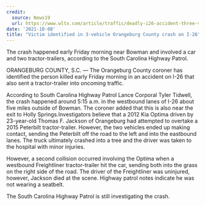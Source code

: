 ```yaml
---
credit:
  source: News19
  url: https://www.wltx.com/article/traffic/deadly-i26-accident-three-vehicle/101-e8b40bd2-0cfa-4447-98e5-43f23dad2524
date: '2021-10-08'
title: "Victim identified in 3-vehicle Orangeburg County crash on I-26"
---
```

The crash happened early Friday morning near Bowman and involved a car and two tractor-trailers, according to the South Carolina Highway Patrol.

ORANGEBURG COUNTY, S.C. — The Orangeburg County coroner has identified the person killed early Friday morning in an accident on I-26 that also sent a tractor-trailer into oncoming traffic.

According to South Carolina Highway Patrol Lance Corporal Tyler Tidwell, the crash happened around 5:15 a.m. in the westbound lanes of I-26 about five miles outside of Bowman. The coroner added that this is also near the exit to Holly Springs.Investigators believe that a 2012 Kia Optima driven by 23-year-old Thomas F. Jackson of Orangeburg had attempted to overtake a 2015 Peterbilt tractor-trailer. However, the two vehicles ended up making contact, sending the Peterbilt off the road to the left and into the eastbound lanes. The truck ultimately crashed into a tree and the driver was taken to the hospital with minor injuries.

However, a second collision occurred involving the Optima when a westbound Freightliner tractor-trailer hit the car, sending both into the grass on the right side of the road. The driver of the Freightliner was uninjured, however, Jackson died at the scene. Highway patrol notes indicate he was not wearing a seatbelt.

The South Carolina Highway Patrol is still investigating the crash. 
